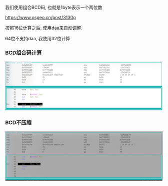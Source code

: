 我们使用组合BCD码, 也就是1byte表示一个两位数

https://www.osgeo.cn/post/3130g

按照16位计算之后, 使用daa来自动调整. 

64位不支持daa, 我使用32位计算

### BCD组合码计算

![image-20230523221454470](https://raw.githubusercontent.com/Limpol-Rao/image_host/main/img/202305232214737.png)

### BCD不压缩

![image-20230523221705916](https://raw.githubusercontent.com/Limpol-Rao/image_host/main/img/202305232217238.png)